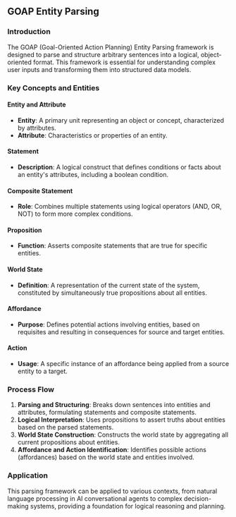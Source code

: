 ## GOAP Entity Parsing

### Introduction
The GOAP (Goal-Oriented Action Planning) Entity Parsing framework is designed to parse and structure arbitrary sentences into a logical, object-oriented format. This framework is essential for understanding complex user inputs and transforming them into structured data models.

### Key Concepts and Entities

#### Entity and Attribute
- **Entity**: A primary unit representing an object or concept, characterized by attributes.
- **Attribute**: Characteristics or properties of an entity.

#### Statement
- **Description**: A logical construct that defines conditions or facts about an entity's attributes, including a boolean condition.

#### Composite Statement
- **Role**: Combines multiple statements using logical operators (AND, OR, NOT) to form more complex conditions.

#### Proposition
- **Function**: Asserts composite statements that are true for specific entities.

#### World State
- **Definition**: A representation of the current state of the system, constituted by simultaneously true propositions about all entities.

#### Affordance
- **Purpose**: Defines potential actions involving entities, based on requisites and resulting in consequences for source and target entities.

#### Action
- **Usage**: A specific instance of an affordance being applied from a source entity to a target.

### Process Flow

1. **Parsing and Structuring**: Breaks down sentences into entities and attributes, formulating statements and composite statements.
2. **Logical Interpretation**: Uses propositions to assert truths about entities based on the parsed statements.
3. **World State Construction**: Constructs the world state by aggregating all current propositions about entities.
4. **Affordance and Action Identification**: Identifies possible actions (affordances) based on the world state and entities involved.

### Application
This parsing framework can be applied to various contexts, from natural language processing in AI conversational agents to complex decision-making systems, providing a foundation for logical reasoning and planning.

